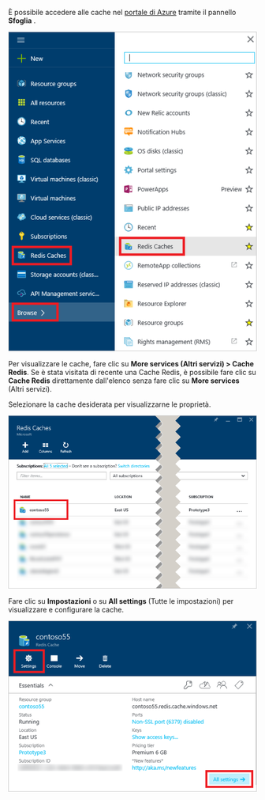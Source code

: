 È possibile accedere alle cache nel [portale di Azure](https://portal.azure.com) tramite il pannello **Sfoglia** .

![Pannello Sfoglia di Cache Redis di Azure](media/redis-cache-browse/redis-cache-browse.png)

Per visualizzare le cache, fare clic su **More services (Altri servizi) > Cache Redis**. Se è stata visitata di recente una Cache Redis, è possibile fare clic su **Cache Redis** direttamente dall'elenco senza fare clic su **More services** (Altri servizi).

Selezionare la cache desiderata per visualizzarne le proprietà.

![Elenco Sfoglia cache di Cache Redis di Azure](media/redis-cache-browse/redis-caches.png)

Fare clic su **Impostazioni** o su **All settings** (Tutte le impostazioni) per visualizzare e configurare la cache.

![Tutte le impostazioni di Cache Redis](media/redis-cache-browse/redis-cache-blade.png)



<!--HONumber=Nov16_HO2-->


